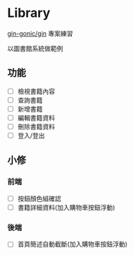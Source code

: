 # Library

[gin-gonic/gin](https://github.com/gin-gonic/gin) 專案練習

以圖書館系統做範例

## 功能

- [ ] 檢視書籍內容
- [ ] 查詢書籍
- [ ] 新增書籍
- [ ] 編輯書籍資料
- [ ] 刪除書籍資料
- [ ] 登入/登出

## 小修

### 前端

- [ ] 按鈕顏色組確認 
- [ ] 書籍詳細資料(加入購物車按鈕浮動) 

### 後端

- [ ] 首頁簡述自動截斷(加入購物車按鈕浮動) 